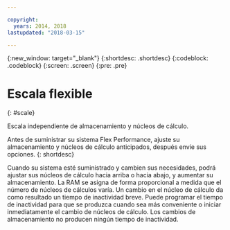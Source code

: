 ```yaml
---

copyright:
  years: 2014, 2018
lastupdated: "2018-03-15"

---
```


<!-- Attribute definitions --> 
{:new_window: target="_blank"}
{:shortdesc: .shortdesc}
{:codeblock: .codeblock}
{:screen: .screen}
{:pre: .pre}

# Escala flexible
{: #scale}

Escala independiente de almacenamiento y núcleos de cálculo.

Antes de suministrar su sistema Flex Performance, ajuste su almacenamiento y núcleos de cálculo anticipados, después envíe sus opciones.
{: shortdesc}

Cuando su sistema esté suministrado y cambien sus necesidades, podrá ajustar sus núcleos de cálculo hacia arriba o hacia abajo, y aumentar su almacenamiento. La RAM  se asigna de forma proporcional a medida que el número de núcleos de cálculos varía. Un cambio en el núcleo de cálculo da como resultado un tiempo de  inactividad breve. Puede programar el tiempo de inactividad para que se produzca cuando sea más conveniente o iniciar inmediatamente el cambio de núcleos de cálculo. Los cambios de almacenamiento no producen ningún tiempo de inactividad. 
